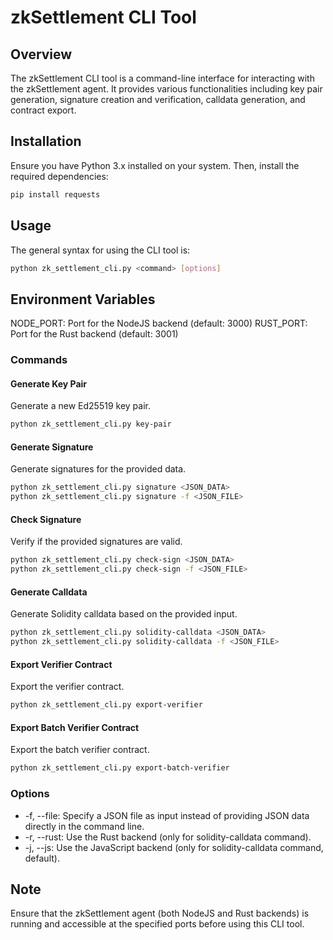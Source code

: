 # zkSettlement CLI Tool

## Overview

The zkSettlement CLI tool is a command-line interface for interacting with the zkSettlement agent. It provides various functionalities including key pair generation, signature creation and verification, calldata generation, and contract export.

## Installation

Ensure you have Python 3.x installed on your system. Then, install the required dependencies:

```bash
pip install requests
```

## Usage
The general syntax for using the CLI tool is:
```bash
python zk_settlement_cli.py <command> [options]
```

## Environment Variables

NODE_PORT: Port for the NodeJS backend (default: 3000)
RUST_PORT: Port for the Rust backend (default: 3001)

### Commands
#### Generate Key Pair
Generate a new Ed25519 key pair.
```bash
python zk_settlement_cli.py key-pair
```

#### Generate Signature
Generate signatures for the provided data.
```bash
python zk_settlement_cli.py signature <JSON_DATA>
python zk_settlement_cli.py signature -f <JSON_FILE>
```

#### Check Signature
Verify if the provided signatures are valid.
```bash
python zk_settlement_cli.py check-sign <JSON_DATA>
python zk_settlement_cli.py check-sign -f <JSON_FILE>
```

#### Generate Calldata
Generate Solidity calldata based on the provided input.
```bash
python zk_settlement_cli.py solidity-calldata <JSON_DATA>
python zk_settlement_cli.py solidity-calldata -f <JSON_FILE>
```

#### Export Verifier Contract
Export the verifier contract.
```bash
python zk_settlement_cli.py export-verifier
```

#### Export Batch Verifier Contract
Export the batch verifier contract.
```bash
python zk_settlement_cli.py export-batch-verifier
```

### Options
- -f, --file: Specify a JSON file as input instead of providing JSON data directly in the command line.
- -r, --rust: Use the Rust backend (only for solidity-calldata command).
- -j, --js: Use the JavaScript backend (only for solidity-calldata command, default).

## Note
Ensure that the zkSettlement agent (both NodeJS and Rust backends) is running and accessible at the specified ports before using this CLI tool.